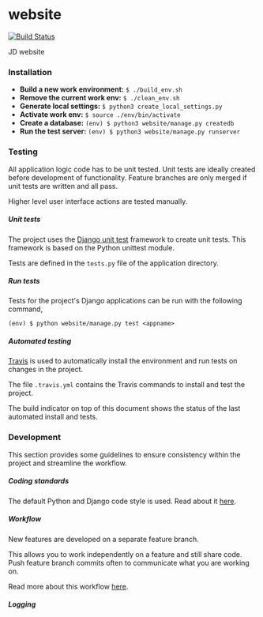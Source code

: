 website
=======
[![Build Status](https://travis-ci.org/jonge-democraten/website.svg?branch=master)](https://travis-ci.org/jonge-democraten/website)

JD website

### Installation
 * **Build a new work environment:** `$ ./build_env.sh`
 * **Remove the current work env:** `$ ./clean_env.sh`
 * **Generate local settings:** `$ python3 create_local_settings.py`
 * **Activate work env:** `$ source ./env/bin/activate`
 * **Create a database:** `(env) $ python3 website/manage.py createdb`
 * **Run the test server:** `(env) $ python3 website/manage.py runserver`
 
### Testing 
All application logic code has to be unit tested. Unit tests are ideally created before development of functionality. Feature branches are only merged if unit tests are written and all pass. 

Higher level user interface actions are tested manually. 

##### Unit tests
The project uses the [Django unit test](https://docs.djangoproject.com/en/dev/topics/testing/overview/) framework to create unit tests. 
This framework is based on the Python unittest module. 

Tests are defined in the `tests.py` file of the application directory. 

##### Run tests
Tests for the project's Django applications can be run with the following command, 

`(env) $ python website/manage.py test <appname>`

##### Automated testing
[Travis](https://travis-ci.org/jonge-democraten/website) is used to automatically install the environment and run tests on changes in the project. 

The file `.travis.yml` contains the Travis commands to install and test the project.

The build indicator on top of this document shows the status of the last automated install and tests.


### Development
This section provides some guidelines to ensure consistency within the project and streamline the workflow.  

##### Coding standards
The default Python and Django code style is used. Read about it [here](https://docs.djangoproject.com/en/dev/internals/contributing/writing-code/coding-style/).

##### Workflow
New features are developed on a separate feature branch. 

This allows you to work independently on a feature and still share code. Push feature branch commits often to communicate what you are working on. 

Read more about this workflow [here](https://www.atlassian.com/git/tutorials/comparing-workflows/feature-branch-workflow).

##### Logging


